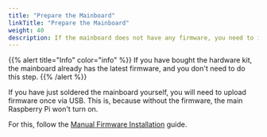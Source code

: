 ```yaml
---
title: "Prepare the Mainboard"
linkTitle: "Prepare the Mainboard"
weight: 40
description: If the mainboard does not have any firmware, you need to install it for the first use
---
```


{{% alert title="Info" color="info" %}}
If you have bought the hardware kit, the mainboard already has the latest firmware, and you don't need to do this step.
{{% /alert %}}



If you have just soldered the mainboard yourself, you will need to upload firmware once via USB. This is, because without the firmware, the main Raspberry Pi won't turn on.

For this, follow the [Manual Firmware Installation](/docs/knowledge-base/manual-firmware-installation/) guide.

